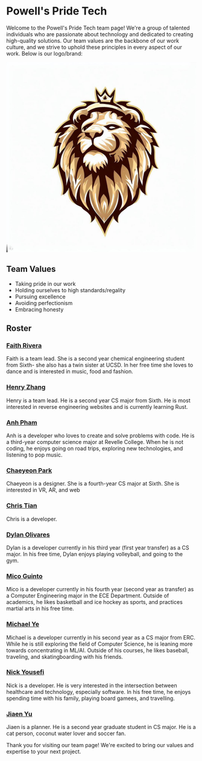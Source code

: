 # Powell's Pride Tech

Welcome to the Powell's Pride Tech team page! We're a group of talented individuals who are passionate about technology and dedicated to creating high-quality solutions. Our team values are the backbone of our work culture, and we strive to uphold these principles in every aspect of our work. Below is our logo/brand:

![Powell's Pride Tech Logo](./branding/team_logo.jpg)

## Team Values

* Taking pride in our work
* Holding ourselves to high standards/regality
* Pursuing excellence
* Avoiding perfectionism
* Embracing honesty

## Roster

### [Faith Rivera](https://github.com/fnriv)

Faith is a team lead. She is a second year chemical engineering student from Sixth- she also has a twin sister at UCSD. In her free time she loves to dance and is interested in music, food and fashion.

### [Henry Zhang](https://github.com/henryzhang03)

Henry is a team lead. He is a second year CS major from Sixth. He is most interested in reverse engineering websites and is currently learning Rust.

### [Anh Pham](https://github.com/phuanh004)

Anh is a developer who loves to create and solve problems with code. He is a third-year computer science major at Revelle College. When he is not coding, he enjoys going on road trips, exploring new technologies, and listening to pop music.

### [Chaeyeon Park](https://github.com/ChayPark)

Chaeyeon is a designer. She is a fourth-year CS major at Sixth. She is interested in VR, AR, and web

### [Chris Tian](https://github.com/Christby)

Chris is a developer.

### [Dylan Olivares](https://github.com/dolivares11)

Dylan is a developer currently in his third year (first year transfer) as a CS major. In his free time, Dylan enjoys playing volleyball, and going to the gym.

### [Mico Guinto](https://github.com/lemangomeister)

Mico is a developer currently in his fourth year (second year as transfer) as a Computer Engineering major in the ECE Department. Outside of academics, he likes basketball and ice hockey as sports, and practices martial arts in his free time.

### [Michael Ye](https://github.com/MichaelYe48)

Michael is a developer currently in his second year as a CS major from ERC. While he is still exploring the field of Computer Science, he is leaning more towards concentrating in ML/AI. Outside of his courses, he likes baseball, traveling, and skatingboarding with his friends.

### [Nick Yousefi](https://github.com/nsyousef)

Nick is a developer. He is very interested in the intersection between healthcare and technology, especially software. In his free time, he enjoys spending time with his family, playing board gamees, and travelling.

### [Jiaen Yu](https://github.com/yujiaen1999)

Jiaen is a planner. He is a second year graduate student in CS major. He is a cat person, coconut water lover and soccer fan.

Thank you for visiting our team page! We're excited to bring our values and expertise to your next project.
